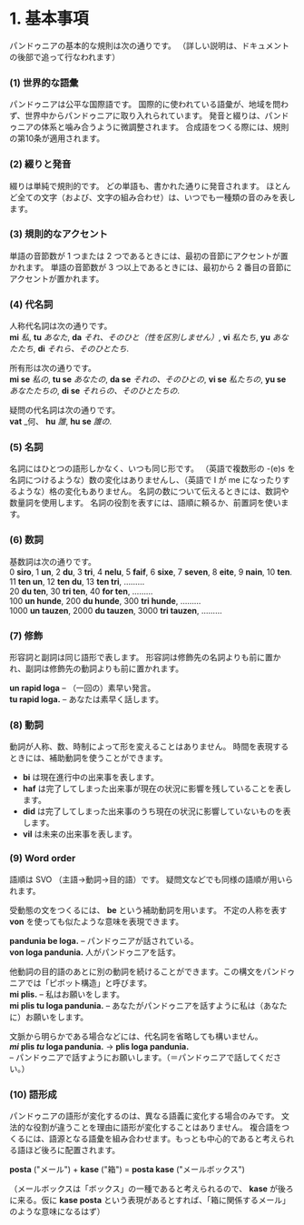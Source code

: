 # 1. 基本事項

パンドゥニアの基本的な規則は次の通りです。
（詳しい説明は、ドキュメントの後部で追って行なわれます）

### (1) 世界的な語彙

パンドゥニアは公平な国際語です。
国際的に使われている語彙が、地域を問わず、世界中からパンドゥニアに取り入れられています。
発音と綴りは、パンドゥニアの体系と噛み合うように微調整されます。
合成語をつくる際には、規則の第10条が適用されます。


### (2) 綴りと発音

綴りは単純で規則的です。
どの単語も、書かれた通りに発音されます。
ほとんど全ての文字（および、文字の組み合わせ）は、いつでも一種類の音のみを表します。

### (3) 規則的なアクセント

単語の音節数が 1 つまたは 2 つであるときには、最初の音節にアクセントが置かれます。
単語の音節数が 3 つ以上であるときには、最初から 2 番目の音節にアクセントが置かれます。


### (4) 代名詞

人称代名詞は次の通りです。  
**mi** _私_, **tu** _あなた_, **da** _それ、そのひと（性を区別しません）_,
**vi** _私たち_, **yu** _あなたたち_, **di** _それら、そのひとたち_.

所有形は次の通りです。  
**mi se** _私の_, **tu se** _あなたの_, **da se** _それの、そのひとの_,
**vi se** _私たちの_, **yu se** _あなたたちの_, **di se** _それらの、そのひとたちの_.

疑問の代名詞は次の通りです。  
**vat**
_何、
**hu**
_誰_,
**hu se**
_誰の_.




### (5) 名詞

名詞にはひとつの語形しかなく、いつも同じ形です。
（英語で複数形の -(e)s を名詞につけるような）数の変化はありませんし、（英語で I が me になったりするような）格の変化もありません。
名詞の数について伝えるときには、数詞や数量詞を使用します。
名詞の役割を表すには、語順に頼るか、前置詞を使います。

### (6) 数詞

基数詞は次の通りです。  
0 **siro**, 1 **un**, 2 **du**, 3 **tri**, 4 **nelu**, 5 **faif**, 6 **sixe**,
7 **seven**, 8 **eite**, 9 **nain**, 10 **ten**.  
11 **ten un**, 12 **ten du**, 13 **ten tri**, ………  
20 **du ten**, 30 **tri ten**, 40 **for ten**, ………  
100 **un hunde**, 200 **du hunde**, 300 **tri hunde**, ………  
1000 **un tauzen**, 2000 **du tauzen**, 3000 **tri tauzen**, ………


### (7) 修飾

形容詞と副詞は同じ語形で表します。
形容詞は修飾先の名詞よりも前に置かれ、副詞は修飾先の動詞よりも前に置かれます。

**un rapid loga**
– （一回の）素早い発言。  
**tu rapid loga.**
– あなたは素早く話します。


### (8) 動詞

動詞が人称、数、時制によって形を変えることはありません。
時間を表現するときには、補助動詞を使うことができます。

- **bi**
  は現在進行中の出来事を表します。
- **haf**
  は完了してしまった出来事が現在の状況に影響を残していることを表します。
- **did**
  は完了してしまった出来事のうち現在の状況に影響していないものを表します。
- **vil**
  は未来の出来事を表します。


### (9) Word order

語順は SVO （主語→動詞→目的語）です。
疑問文などでも同様の語順が用いられます。

受動態の文をつくるには、
**be**
という補助動詞を用います。
不定の人称を表す
**von**
を使っても似たような意味を表現できます。

**pandunia be loga.**
– パンドゥニアが話されている。  
**von loga pandunia.**
人がパンドゥニアを話す。

他動詞の目的語のあとに別の動詞を続けることができます。この構文をパンドゥニアでは「ピボット構造」と呼びます。  
**mi plis.**
– 私はお願いをします。  
**mi plis tu loga pandunia.**
– あなたがパンドゥニアを話すように私は（あなたに）お願いをします。

文脈から明らかである場合などには、代名詞を省略しても構いません。  
**_mi_ plis _tu_ loga pandunia.**
→ **plis loga pandunia.**  
– パンドゥニアで話すようにお願いします。（＝パンドゥニアで話してください。）


### (10) 語形成

パンドゥニアの語形が変化するのは、異なる語義に変化する場合のみです。
文法的な役割が違うことを理由に語形が変化することはありません。
複合語をつくるには、語源となる語彙を組み合わせます。もっとも中心的であると考えられる語ほど後ろに配置されます。

**posta**
("メール") +
**kase**
("箱") =
**posta kase**
("メールボックス")

（メールボックスは「ボックス」の一種であると考えられるので、
**kase**
が後ろに来る。仮に
**kase posta**
という表現があるとすれば、「箱に関係するメール」のような意味になるはず）

